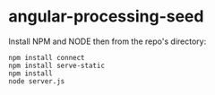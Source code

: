 angular-processing-seed
=======================

Install NPM and NODE then from the repo's directory:

`npm install connect` <br/>
`npm install serve-static` <br/>
`npm install` <br/>
`node server.js`

